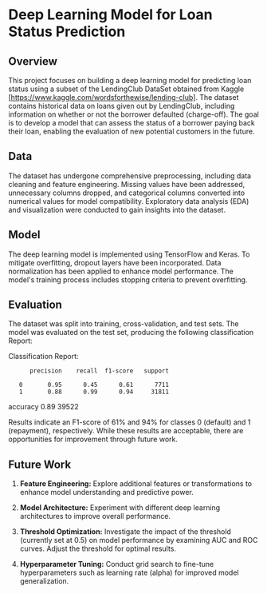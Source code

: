 # Deep Learning Model for Loan Status Prediction

## Overview

This project focuses on building a deep learning model for predicting loan status using a subset of the LendingClub DataSet obtained from Kaggle [https://www.kaggle.com/wordsforthewise/lending-club]. The dataset contains historical data on loans given out by LendingClub, including information on whether or not the borrower defaulted (charge-off). The goal is to develop a model that can assess the status of a borrower paying back their loan, enabling the evaluation of new potential customers in the future.

## Data

The dataset has undergone comprehensive preprocessing, including data cleaning and feature engineering. Missing values have been addressed, unnecessary columns dropped, and categorical columns converted into numerical values for model compatibility. Exploratory data analysis (EDA) and visualization were conducted to gain insights into the dataset.

## Model

The deep learning model is implemented using TensorFlow and Keras. To mitigate overfitting, dropout layers have been incorporated. Data normalization has been applied to enhance model performance. The model's training process includes stopping criteria to prevent overfitting.

## Evaluation

The dataset was split into training, cross-validation, and test sets. The model was evaluated on the test set, producing the following classification Report:


Classification Report:

          precision    recall  f1-score   support

       0       0.95      0.45      0.61      7711
       1       0.88      0.99      0.94     31811

accuracy                           0.89     39522


Results indicate an F1-score of 61% and 94% for classes 0 (default) and 1 (repayment), respectively. While these results are acceptable, there are opportunities for improvement through future work.

## Future Work

1. **Feature Engineering:** Explore additional features or transformations to enhance model understanding and predictive power.

2. **Model Architecture:** Experiment with different deep learning architectures to improve overall performance.

3. **Threshold Optimization:** Investigate the impact of the threshold (currently set at 0.5) on model performance by examining AUC and ROC curves. Adjust the threshold for optimal results.

4. **Hyperparameter Tuning:** Conduct grid search to fine-tune hyperparameters such as learning rate (alpha) for improved model generalization.
